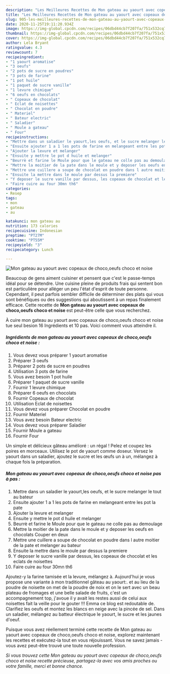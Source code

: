 ```yaml
---
description: "Les Meilleures Recettes de Mon gateau au yaourt avec copeaux de choco,oeufs choco et noise"
title: "Les Meilleures Recettes de Mon gateau au yaourt avec copeaux de choco,oeufs choco et noise"
slug: 905-les-meilleures-recettes-de-mon-gateau-au-yaourt-avec-copeaux-de-choco-oeufs-choco-et-noise
date: 2020-11-25T19:11:20.934Z
image: https://img-global.cpcdn.com/recipes/06dbd44cb7f207fa/751x532cq70/mon-gateau-au-yaourt-avec-copeaux-de-chocooeufs-choco-et-noise-photo-principale-de-la-recette.jpg
thumbnail: https://img-global.cpcdn.com/recipes/06dbd44cb7f207fa/751x532cq70/mon-gateau-au-yaourt-avec-copeaux-de-chocooeufs-choco-et-noise-photo-principale-de-la-recette.jpg
cover: https://img-global.cpcdn.com/recipes/06dbd44cb7f207fa/751x532cq70/mon-gateau-au-yaourt-avec-copeaux-de-chocooeufs-choco-et-noise-photo-principale-de-la-recette.jpg
author: Lela Bryant
ratingvalue: 4.3
reviewcount: 7
recipeingredient:
- "1 yaourt aromatise"
- "3 oeufs"
- "2 pots de sucre en poudres"
- "3 pots de farine"
- "1 pot huile"
- "1 paquet de sucre vanille"
- "1 levure chimique"
- "6 oeufs en chocolats"
- " Copeaux de chocolat"
- " Eclat de noisettes"
- " Chocolat en poudre"
- " Materiel"
- " Bateur electric"
- " Saladier"
- " Moule a gateau"
- " Four"
recipeinstructions:
- "Mettre dans un saladier le yaourt,les oeufs, et le sucre melanger le tout au bateur"
- "Ensuite ajouter 1 a 1 les pots de farine en melangeant entre les pot la pate"
- "Ajouter la levure et melanger"
- "Ensuite y mettre le pot d huile et melanger"
- "Beurrè et farine le Moule pour que le gateau ne colle pas au demoulage"
- "Mettre la moitier de la pate dans le moule et y deposer les oeufs en chocolats Couper en deux"
- "Mettre une cuillere a soupe de chocolat en poudre dans l autre moitier de la pate et melanger au bateur"
- "Ensuite la mettre dans le moule par dessus la premiere"
- "Y deposer le sucre vanille par dessus, les copeaux de chocolat et les eclats de noisettes"
- "Faire cuire au four 30mn th6"
categories:
- Resep
tags:
- mon
- gateau
- au

katakunci: mon gateau au 
nutrition: 173 calories
recipecuisine: Indonesian
preptime: "PT27M"
cooktime: "PT55M"
recipeyield: "3"
recipecategory: Lunch

---
```



![Mon gateau au yaourt avec copeaux de choco,oeufs choco et noise](https://img-global.cpcdn.com/recipes/06dbd44cb7f207fa/751x532cq70/mon-gateau-au-yaourt-avec-copeaux-de-chocooeufs-choco-et-noise-photo-principale-de-la-recette.jpg)

Beaucoup de gens aiment cuisiner et pensent que c'est le passe-temps idéal pour se détendre. Une cuisine pleine de produits frais qui sentent bon est particulière pour alléger un peu l'état d'esprit de toute personne. Cependant, il peut parfois sembler difficile de déterminer des plats qui vous sont bénéfiques ou des suggestions qui aboutissent à un repas finalement efficace. Cette recette de <strong> Mon gateau au yaourt avec copeaux de choco,oeufs choco et noise </strong> est peut-être celle que vous recherchez.

<!--inarticleads1-->

À cuire mon gateau au yaourt avec copeaux de choco,oeufs choco et noise tue seul besion 16 Ingrédients et 10 pas. Voici comment vous atteindre il.

##### Ingrédients de mon gateau au yaourt avec copeaux de choco,oeufs choco et noise :

1. Vous devez vous préparer 1 yaourt aromatise
1. Préparer 3 oeufs
1. Préparer 2 pots de sucre en poudres
1. Utilisation 3 pots de farine
1. Vous avez besoin 1 pot huile
1. Préparer 1 paquet de sucre vanille
1. Fournir 1 levure chimique
1. Préparer 6 oeufs en chocolats
1. Fournir  Copeaux de chocolat
1. Utilisation  Eclat de noisettes
1. Vous devez vous préparer  Chocolat en poudre
1. Fournir  Materiel
1. Vous avez besoin  Bateur electric
1. Vous devez vous préparer  Saladier
1. Fournir  Moule a gateau
1. Fournir  Four


Un simple et délicieux gâteau amélioré : un régal ! Pelez et coupez les poires en morceaux. Utilisez le pot de yaourt comme doseur. Versez le yaourt dans un saladier, ajoutez le sucre et les œufs un à un, mélangez à chaque fois la préparation. 

<!--inarticleads2-->

##### Mon gateau au yaourt avec copeaux de choco,oeufs choco et noise pas à pas :

1. Mettre dans un saladier le yaourt,les oeufs, et le sucre melanger le tout au bateur
1. Ensuite ajouter 1 a 1 les pots de farine en melangeant entre les pot la pate
1. Ajouter la levure et melanger
1. Ensuite y mettre le pot d huile et melanger
1. Beurrè et farine le Moule pour que le gateau ne colle pas au demoulage
1. Mettre la moitier de la pate dans le moule et y deposer les oeufs en chocolats Couper en deux
1. Mettre une cuillere a soupe de chocolat en poudre dans l autre moitier de la pate et melanger au bateur
1. Ensuite la mettre dans le moule par dessus la premiere
1. Y deposer le sucre vanille par dessus, les copeaux de chocolat et les eclats de noisettes
1. Faire cuire au four 30mn th6


Ajoutez-y la farine tamisée et la levure, mélangez à. Aujourd&#39;hui je vous propose une variante à mon traditionnel gâteau au yaourt:. et au lieu de la poudre de noisette on met de la poudre de noix et on le sert avec un beau plateau de fromages et une belle salade de fruits, c&#39;est un accompagnement top, j&#39;avoue il y avait les restes aussi de celui aux noisettes fait la veille pour le gouter !!! Emma ce blog est redoutable de. Clarifiez les oeufs et montez les blancs en neige avec la pincée de sel. Dans un saladier, mélangez au batteur électrique le yaourt, le sucre et les jaunes d&#39;oeuf. 

<!--inarticleads1-->

<p>
Puisque vous avez réellement terminé cette recette de Mon gateau au yaourt avec copeaux de choco,oeufs choco et noise, explorez maintenant les recettes et exécutez-la tout en vous réjouissant. Vous ne savez jamais - vous avez peut-être trouvé une toute nouvelle profession.
</p>

<p>
<i>Si vous trouvez cette Mon gateau au yaourt avec copeaux de choco,oeufs choco et noise recette précieuse, partagez-la avec vos amis proches ou votre famille, merci et bonne chance.</i>
</p>
